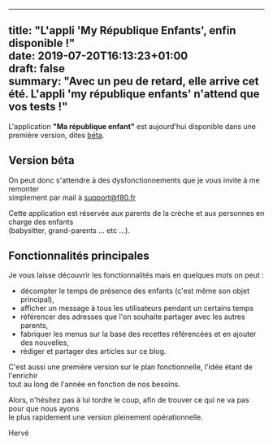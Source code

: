 
---  
title: "L'appli 'My République Enfants', enfin disponible !"  
date: 2019-07-20T16:13:23+01:00  
draft: false  
summary: "Avec un peu de retard, elle arrive cet été. L'appli 'my république enfants' n'attend que vos tests !"
--- 

L'application <strong>"Ma république enfant"</strong> est aujourd'hui disponible dans une première version, 
dites [béta](https://creche.appspot.com).   

## Version béta
On peut donc s'attendre à des dysfonctionnements que je vous invite à me remonter  
simplement par mail à [support@f80.fr](mailto:support@f80.fr)  
  
  
Cette application est réservée aux parents de la crèche et aux personnes en charge des enfants  
(babysitter, grand-parents ... etc ...).  
  
## Fonctionnalités principales
Je vous laisse découvrir les fonctionnalités mais en quelques mots on peut :  
 * décompter le temps de présence des enfants (c'est même son objet principal),  
 * afficher un message à tous les utilisateurs pendant un certains temps  
 * référencer des adresses que l'on souhaite partager avec les autres parents,
 * fabriquer les menus sur la base des recettes référencées et en ajouter des nouvelles,  
 * rédiger et partager des articles sur ce blog.
  
    
C'est aussi une première version sur le plan fonctionnelle, l'idée étant de l'enrichir   
tout au long de l'année en fonction de nos besoins.  
  
  
Alors, n'hésitez pas à lui tordre le coup, afin de trouver ce qui ne va pas pour que nous ayons  
le plus rapidement une version pleinement opérationnelle.    
  
Hervé